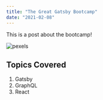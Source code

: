 ```yaml
---
title: "The Great Gatsby Bootcamp"
date: "2021-02-08"
---
```


This is a post about the bootcamp!

![pexels](./pexels-lucas-w-4350631.jpg)

## Topics Covered

1. Gatsby
2. GraphQL
3. React